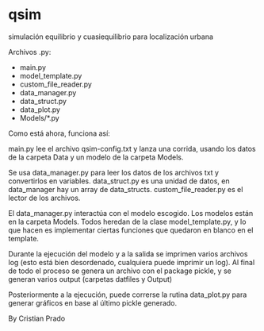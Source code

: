 qsim
====

simulación equilibrio y cuasiequilibrio para localización urbana

Archivos .py:
- main.py
- model_template.py
- custom_file_reader.py
- data_manager.py
- data_struct.py
- data_plot.py
- Models/*.py


Como está ahora, funciona así:

main.py lee el archivo qsim-config.txt y lanza una corrida, 
usando los datos de la carpeta Data y un modelo de la carpeta Models.

Se usa data_manager.py para leer los datos de los archivos txt y convertirlos 
en variables. data_struct.py es una unidad de datos, en data_manager hay un array
de data_structs. custom_file_reader.py es el lector de los archivos.

El data_manager.py interactúa con el modelo escogido. Los modelos están en la carpeta Models.
Todos heredan de la clase model_template.py, y lo que hacen es implementar ciertas funciones 
que quedaron en blanco en el template.

Durante la ejecución del modelo y a la salida se imprimen varios archivos log (esto está bien 
desordenado, cualquiera puede imprimir un log). Al final de todo el proceso se genera 
un archivo con el package pickle, y se generan varios output (carpetas datfiles y Output)

Posteriormente a la ejecución, puede correrse la rutina data_plot.py para generar gráficos en base al
último pickle generado.



By Cristian Prado
